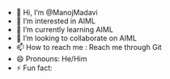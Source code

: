 - 👋 Hi, I’m @ManojMadavi
- 👀 I’m interested in AIML
- 🌱 I’m currently learning AIML
- 💞️ I’m looking to collaborate on AIML
- 📫 How to reach me : Reach me through Git
- 😄 Pronouns: He/Him
- ⚡ Fun fact: 

<!---
ManojMadavi/ManojMadavi is a ✨ special ✨ repository because its `README.md` (this file) appears on your GitHub profile.
You can click the Preview link to take a look at your changes.
--->
